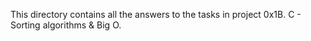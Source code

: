 This directory contains all the answers to the tasks in project 0x1B. C - Sorting algorithms & Big O.
